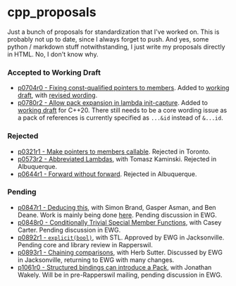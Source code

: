 # cpp_proposals

Just a bunch of proposals for standardization that I've worked on. This is probably not up to date, since I always forget to push. And yes, some python / markdown stuff notwithstanding, I just write my proposals directly in HTML. No, I don't know why.

### Accepted to Working Draft

- [p0704r0 - Fixing const-qualified pointers to members](https://rawgit.com/brevzin/cpp_proposals/master/0704_const_qual_pmfs/p0704r0.html). Added to [working draft](http://eel.is/c++draft/expr.mptr.oper#6.sentence-2), with [revised wording](http://www.open-std.org/jtc1/sc22/wg21/docs/papers/2017/p0704r1.html).
- [p0780r2 - Allow pack expansion in lambda init-capture](https://rawgit.com/brevzin/cpp_proposals/master/0780_lambda_pack_capture/p0780r2.html). Added to [working draft](http://eel.is/c++draft/expr.prim.lambda#capture-17) for C++20. There still needs to be a core wording issue as a pack of references is currently specified as `...&id` instead of `&...id`.

### Rejected

- [p0321r1 - Make pointers to members callable](https://rawgit.com/brevzin/cpp_proposals/master/0312_pointers_to_members/p0312r1.html). Rejected in Toronto.
- [p0573r2 - Abbreviated Lambdas](https://rawgit.com/brevzin/cpp_proposals/master/0573_abbrev_lambdas/p0573r2.html), with Tomasz Kaminski. Rejected in Albuquerque.
- [p0644r1 - Forward without forward](https://rawgit.com/brevzin/cpp_proposals/master/0644_fwd/p0644r1.html). Rejected in Albuquerque.

### Pending

- [p0847r1 - Deducing this](https://wg21.tartanllama.xyz/deducing-this/), with Simon Brand, Gasper Asman, and Ben Deane. Work is mainly being done [here](https://github.com/TartanLlama/wg21/blob/master/deducing-this.md). Pending discussion in EWG.
- [p0848r0 - Conditionally Trivial Special Member Functions](https://rawgit.com/brevzin/cpp_proposals/master/0848_special_members/p0848r0.html), with Casey Carter. Pending discussion in EWG.
- [p0892r1 - `explicit(bool)`](https://rawgit.com/brevzin/cpp_proposals/master/0892_explicit_bool/p0892r1.html), with STL. Approved by EWG in Jacksonville. Pending core and library review in Rapperswil. 
- [p0893r1 - Chaining comparisons](https://rawgit.com/brevzin/cpp_proposals/master/0893_chain_comparisons/p0893r1.html), with Herb Sutter. Discussed by EWG in Jacksonville, returning to EWG with many changes.
- [p1061r0 - Structured bindings can introduce a Pack](https://rawgit.com/brevzin/cpp_proposals/master/1061_sb_pack/p1061r0.html), with Jonathan Wakely. Will be in pre-Rapperswil mailing, pending discussion in EWG.
